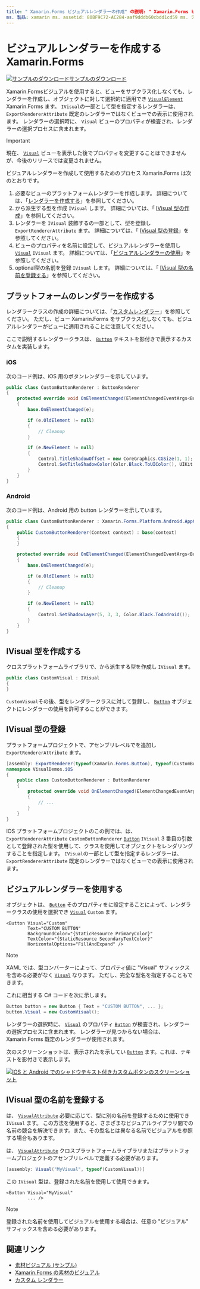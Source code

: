 ```yaml
---
title: " Xamarin.Forms ビジュアルレンダラーの作成" の説明: " Xamarin.Forms ビューをサブクラス化せずに、visualelement オブジェクトに選択的に適用するビジュアルを作成 Xamarin.Forms します。"
ms. 製品: xamarin ms. assetid: 80BF9C72-AC284-aaf9dddb60cbdd1cd59 ms. テクノロジ: xamarin-forms author: davidbritch: dabritch:: 03/12/2019 no loc: [ Xamarin.Forms ,] を指定します。 Xamarin.Essentials
---
```


# <a name="create-a-xamarinforms-visual-renderer"></a>ビジュアルレンダラーを作成する Xamarin.Forms

[![サンプルのダウンロード](~/media/shared/download.png)サンプルのダウンロード](https://docs.microsoft.com/samples/xamarin/xamarin-forms-samples/userinterface-visualdemos)

Xamarin.Formsビジュアルを使用すると、ビューをサブクラス化しなくても、レンダラーを作成し、オブジェクトに対して選択的に適用でき [`VisualElement`](xref:Xamarin.Forms.VisualElement) Xamarin.Forms ます。 `IVisual`の一部として型を指定するレンダラーは、 `ExportRendererAttribute` 既定のレンダラーではなくビューでの表示に使用されます。 レンダラーの選択時に、 `Visual` ビューのプロパティが検査され、レンダラーの選択プロセスに含まれます。

> [!IMPORTANT]
> 現在、 [`Visual`](xref:Xamarin.Forms.VisualElement.Visual) ビューを表示した後でプロパティを変更することはできませんが、今後のリリースでは変更されません。

ビジュアルレンダラーを作成して使用するためのプロセス Xamarin.Forms は次のとおりです。

1. 必要なビューのプラットフォームレンダラーを作成します。 詳細については、「[レンダラーを作成する](#create-platform-renderers)」を参照してください。
1. から派生する型を作成 `IVisual` します。 詳細については、「 [IVisual 型の作成](#create-an-ivisual-type)」を参照してください。
1. レンダラーを `IVisual` 装飾するの一部として、型を登録し `ExportRendererAttribute` ます。 詳細については、「 [IVisual 型の登録](#register-the-ivisual-type)」を参照してください。
1. ビューのプロパティを名前に設定して、ビジュアルレンダラーを使用し [`Visual`](xref:Xamarin.Forms.VisualElement.Visual) `IVisual` ます。 詳細については、「[ビジュアルレンダラーの使用](#consume-the-visual-renderer)」を参照してください。
1. optional型の名前を登録 `IVisual` します。 詳細については、「 [IVisual 型の名前を登録する](#register-a-name-for-the-ivisual-type)」を参照してください。

## <a name="create-platform-renderers"></a>プラットフォームのレンダラーを作成する

レンダラークラスの作成の詳細については、「[カスタムレンダラー](~/xamarin-forms/app-fundamentals/custom-renderer/index.md)」を参照してください。 ただし、ビュー Xamarin.Forms をサブクラス化しなくても、ビジュアルレンダラーがビューに適用されることに注意してください。

ここで説明するレンダラークラスは、 [`Button`](xref:Xamarin.Forms.Button) テキストを影付きで表示するカスタムを実装します。

### <a name="ios"></a>iOS

次のコード例は、iOS 用のボタンレンダラーを示しています。

```csharp
public class CustomButtonRenderer : ButtonRenderer
{
    protected override void OnElementChanged(ElementChangedEventArgs<Button> e)
    {
        base.OnElementChanged(e);

        if (e.OldElement != null)
        {
            // Cleanup
        }

        if (e.NewElement != null)
        {
            Control.TitleShadowOffset = new CoreGraphics.CGSize(1, 1);
            Control.SetTitleShadowColor(Color.Black.ToUIColor(), UIKit.UIControlState.Normal);
        }
    }
}
```

### <a name="android"></a>Android

次のコード例は、Android 用の button レンダラーを示しています。

```csharp
public class CustomButtonRenderer : Xamarin.Forms.Platform.Android.AppCompat.ButtonRenderer
{
    public CustomButtonRenderer(Context context) : base(context)
    {
    }

    protected override void OnElementChanged(ElementChangedEventArgs<Button> e)
    {
        base.OnElementChanged(e);

        if (e.OldElement != null)
        {
            // Cleanup
        }

        if (e.NewElement != null)
        {
            Control.SetShadowLayer(5, 3, 3, Color.Black.ToAndroid());
        }
    }
}
```

## <a name="create-an-ivisual-type"></a>IVisual 型を作成する

クロスプラットフォームライブラリで、から派生する型を作成し `IVisual` ます。

```csharp
public class CustomVisual : IVisual
{
}
```

`CustomVisual`その後、型をレンダラークラスに対して登録し、 [`Button`](xref:Xamarin.Forms.Button) オブジェクトにレンダラーの使用を許可することができます。

## <a name="register-the-ivisual-type"></a>IVisual 型の登録

プラットフォームプロジェクトで、アセンブリレベルでを追加し `ExportRendererAttribute` ます。

```csharp
[assembly: ExportRenderer(typeof(Xamarin.Forms.Button), typeof(CustomButtonRenderer), new[] { typeof(CustomVisual) })]
namespace VisualDemos.iOS
{
    public class CustomButtonRenderer : ButtonRenderer
    {
        protected override void OnElementChanged(ElementChangedEventArgs<Button> e)
        {
            // ...
        }
    }
}
```

IOS プラットフォームプロジェクトのこの例では、は、 `ExportRendererAttribute` `CustomButtonRenderer` [`Button`](xref:Xamarin.Forms.Button) `IVisual` 3 番目の引数として登録された型を使用して、クラスを使用してオブジェクトをレンダリングすることを指定します。 `IVisual`の一部として型を指定するレンダラーは、 `ExportRendererAttribute` 既定のレンダラーではなくビューでの表示に使用されます。

## <a name="consume-the-visual-renderer"></a>ビジュアルレンダラーを使用する

オブジェクトは、 [`Button`](xref:Xamarin.Forms.Button) そのプロパティをに設定することによって、レンダラークラスの使用を選択でき [`Visual`](xref:Xamarin.Forms.VisualElement.Visual) `Custom` ます。

```xaml
<Button Visual="Custom"
        Text="CUSTOM BUTTON"
        BackgroundColor="{StaticResource PrimaryColor}"
        TextColor="{StaticResource SecondaryTextColor}"
        HorizontalOptions="FillAndExpand" />
```

> [!NOTE]
> XAML では、型コンバーターによって、プロパティ値に "Visual" サフィックスを含める必要がなく [`Visual`](xref:Xamarin.Forms.VisualElement.Visual) なります。 ただし、完全な型名を指定することもできます。

これに相当する C# コードを次に示します。

```csharp
Button button = new Button { Text = "CUSTOM BUTTON", ... };
button.Visual = new CustomVisual();
```

レンダラーの選択時に、 [`Visual`](xref:Xamarin.Forms.VisualElement.Visual) のプロパティ [`Button`](xref:Xamarin.Forms.Button) が検査され、レンダラーの選択プロセスに含まれます。 レンダラーが見つからない場合は、 Xamarin.Forms 既定のレンダラーが使用されます。

次のスクリーンショットは、表示されたを示してい [`Button`](xref:Xamarin.Forms.Button) ます。これは、テキストを影付きで表示します。

[![IOS と Android でのシャドウテキスト付きカスタムボタンのスクリーンショット](material-visual-images/custom-button.png "影付きのボタン")](material-visual-images/custom-button-large.png#lightbox)

## <a name="register-a-name-for-the-ivisual-type"></a>IVisual 型の名前を登録する

は、 [`VisualAttribute`](xref:Xamarin.Forms.VisualAttribute) 必要に応じて、型に別の名前を登録するために使用でき `IVisual` ます。 この方法を使用すると、さまざまなビジュアルライブラリ間での名前の競合を解決できます。また、その型名とは異なる名前でビジュアルを参照する場合もあります。

は、 [`VisualAttribute`](xref:Xamarin.Forms.VisualAttribute) クロスプラットフォームライブラリまたはプラットフォームプロジェクトのアセンブリレベルで定義する必要があります。

```csharp
[assembly: Visual("MyVisual", typeof(CustomVisual))]
```

この `IVisual` 型は、登録された名前を使用して使用できます。

```xaml
<Button Visual="MyVisual"
        ... />
```

> [!NOTE]
> 登録された名前を使用してビジュアルを使用する場合は、任意の "ビジュアル" サフィックスを含める必要があります。

## <a name="related-links"></a>関連リンク

- [素材ビジュアル (サンプル)](https://docs.microsoft.com/samples/xamarin/xamarin-forms-samples/userinterface-visualdemos)
- [Xamarin.Forms の素材のビジュアル](material-visual.md)
- [カスタム レンダラー](~/xamarin-forms/app-fundamentals/custom-renderer/index.md)
